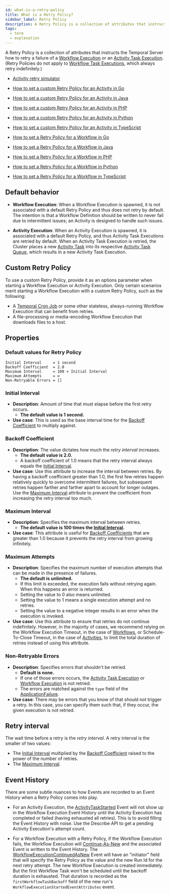 ```yaml
---
id: what-is-a-retry-policy
title: What is a Retry Policy?
sidebar_label: Retry Policy
description: A Retry Policy is a collection of attributes that instructs the Temporal Server how to retry a failure of a Workflow Execution or an Activity Task Execution.
tags:
  - term
  - explanation
---
```


A Retry Policy is a collection of attributes that instructs the Temporal Server how to retry a failure of a [Workflow Execution](/workflows#workflow-execution) or an [Activity Task Execution](/concepts/what-is-an-activity-task-execution).
(Retry Policies do not apply to [Workflow Task Executions](/concepts/what-is-a-workflow-task-execution), which always retry indefinitely.)

- [Activity retry simulator](/application-development/activity-retry-simulator)

- [How to set a custom Retry Policy for an Activity in Go](/go/activity-retries)
- [How to set a custom Retry Policy for an Activity in Java](/java/activity-retries)
- [How to set a custom Retry Policy for an Activity in PHP](/php/activity-retries)
- [How to set a custom Retry Policy for an Activity in Python](/python/activity-retries)
- [How to set a custom Retry Policy for an Activity in TypeScript](/typescript/activity-retries)

- [How to set a Retry Policy for a Workflow in Go](/go/workflow-retries)
- [How to set a Retry Policy for a Workflow in Java](/java/workflow-retries)
- [How to set a Retry Policy for a Workflow in PHP](/php/workflow-retries)
- [How to set a Retry Policy for a Workflow in Python](/python/workflow-retries)
- [How to set a Retry Policy for a Workflow in TypeScript](/typescript/workflow-retries)

<!-- ![Diagram that shows the retry interval and its formula](/img/retry-interval-diagram.png) -->

## Default behavior

- **Workflow Execution**: When a Workflow Execution is spawned, it is not associated with a default Retry Policy and thus does not retry by default.
  The intention is that a Workflow Definition should be written to never fail due to intermittent issues; an Activity is designed to handle such issues.

- **Activity Execution**: When an Activity Execution is spawned, it is associated with a default Retry Policy, and thus Activity Task Executions are retried by default.
  When an Activity Task Execution is retried, the Cluster places a new [Activity Task](/concepts/what-is-an-activity-task) into its respective [Activity Task Queue](/concepts/what-is-a-task-queue), which results in a new Activity Task Execution.

## Custom Retry Policy

To use a custom Retry Policy, provide it as an options parameter when starting a Workflow Execution or Activity Execution.
Only certain scenarios merit starting a Workflow Execution with a custom Retry Policy, such as the following:

- A [Temporal Cron Job](/concepts/what-is-a-temporal-cron-job) or some other stateless, always-running Workflow Execution that can benefit from retries.
- A file-processing or media-encoding Workflow Execution that downloads files to a host.

## Properties

### Default values for Retry Policy

```
Initial Interval     = 1 second
Backoff Coefficient  = 2.0
Maximum Interval     = 100 × Initial Interval
Maximum Attempts     = ∞
Non-Retryable Errors = []
```

### Initial Interval

- **Description**: Amount of time that must elapse before the first retry occurs.
  - **The default value is 1 second.**
- **Use case**: This is used as the base interval time for the [Backoff Coefficient](#backoff-coefficient) to multiply against.

### Backoff Coefficient

- **Description**: The value dictates how much the _retry interval_ increases.
  - **The default value is 2.0.**
  - A backoff coefficient of 1.0 means that the retry interval always equals the [Initial Interval](#initial-interval).
- **Use case**: Use this attribute to increase the interval between retries.
  By having a backoff coefficient greater than 1.0, the first few retries happen relatively quickly to overcome intermittent failures, but subsequent retries happen farther and farther apart to account for longer outages.
  Use the [Maximum Interval](#maximum-interval) attribute to prevent the coefficient from increasing the retry interval too much.

### Maximum Interval

- **Description**: Specifies the maximum interval between retries.
  - **The default value is 100 times the [Initial Interval](#initial-interval).**
- **Use case**: This attribute is useful for [Backoff Coefficients](#backoff-coefficient) that are greater than 1.0 because it prevents the retry interval from growing infinitely.

### Maximum Attempts

- **Description**: Specifies the maximum number of execution attempts that can be made in the presence of failures.
  - **The default is unlimited.**
  - If this limit is exceeded, the execution fails without retrying again. When this happens an error is returned.
  - Setting the value to 0 also means unlimited.
  - Setting the value to 1 means a single execution attempt and no retries.
  - Setting the value to a negative integer results in an error when the execution is invoked.
- **Use case**: Use this attribute to ensure that retries do not continue indefinitely.
  However, in the majority of cases, we recommend relying on the Workflow Execution Timeout, in the case of [Workflows](#workflow), or Schedule-To-Close Timeout, in the case of [Activities](#activity), to limit the total duration of retries instead of using this attribute.

### Non-Retryable Errors

- **Description**: Specifies errors that shouldn't be retried.
  - **Default is none.**
  - If one of those errors occurs, the [Activity Task Execution](#activity-task-execution) or [Workflow Execution](#workflow-execution) is not retried.
  - The errors are matched against the `type` field of the [ApplicationFailure](/kb/failures#application-failure).
- **Use case**: There may be errors that you know of that should not trigger a retry.
  In this case, you can specify them such that, if they occur, the given execution is not retried.

## Retry interval

The wait time before a retry is the _retry interval_. A retry interval is the smaller of two values:

- The [Initial Interval](#initial-interval) multiplied by the [Backoff Coefficient](#backoff-coefficient) raised to the power of the number of retries.
- The [Maximum Interval](#maximum-interval).

## Event History

There are some subtle nuances to how Events are recorded to an Event History when a Retry Policy comes into play.

- For an Activity Execution, the [ActivityTaskStarted](/concepts/what-is-an-event#activitytaskstarted) Event will not show up in the Workflow Execution Event History until the Activity Execution has completed or failed (having exhausted all retries).
  This is to avoid filling the Event History with noise.
  Use the Describe API to get a pending Activity Execution's attempt count.

- For a Workflow Execution with a Retry Policy, if the Workflow Execution fails, the Workflow Execution will [Continue-As-New](/concepts/what-is-continue-as-new) and the associated Event is written to the Event History.
  The [WorkflowExecutionContinuedAsNew](/concepts/what-is-an-event#workflowexecutioncontinuedasnew) Event will have an "initiator" field that will specify the Retry Policy as the value and the new Run Id for the next retry attempt.
  The new Workflow Execution is created immediately.
  But the first Workflow Task won't be scheduled until the backoff duration is exhausted.
  That duration is recorded as the `firstWorkflowTaskBackoff` field of the new run's `WorkflowExecutionStartedEventAttributes` event.
